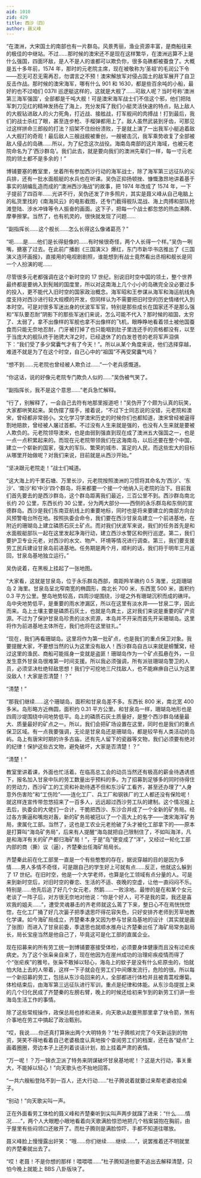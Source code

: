 ```yaml
---
aid: 1010
zid: 429
title: 西沙（四）
author: 聂义峰
---
```


“在澳洲，大宋国土的南部也有一片群岛。风景秀丽，渔业资源丰富，是商船往来的极佳的中继站。不过……那时候的澳宋还不是现在这样繁华，在澳洲远算不上是什么强国，四面环敌，是人不是人的谁都可以欺负你，很多岛礁都被蚕食了。大概是五十多年前，1574 年，那时的元老院主席，现在被敬称为‘圣祖’的毛润公下令——忍无可忍无需再忍，勿谓言之不预！澳宋解放军对侵占国土的敌军展开了自卫反击作战。那时候的澳宋海军，哪有什么 901 和 1630，都是些百余吨的小船，最好的也不过咱们 037II 巡逻艇这样的，这就是大舰了……可敌人呢？当时号称‘澳洲第三海军强国’，全部都是千吨大舰！可是澳宋海军战士们不信这个邪，他们把陆军刺刀见红的精神发扬在了海上，充分发挥了我们小艇灵活快速的特点，贴上敌人的大舰钻进敌人的火力死角，打近战、接舷战，打军舰间的肉搏战！打到最后，我们的战士杀红了眼，甚至连步枪、手榴弹都用上了。敌人虽然武装到牙齿，可那见过这样拼命三郎般的打法？招架不住纷纷溃败，于是就上演了一出我军小艇追着敌人大舰打的奇观！最后敌人三艘战舰被重创，一艘被击沉，我军乘势收复了全部被敌人侵占的岛礁……所以，为了纪念这次战役。海南岛南部的这片海域，也被元老院命名为了‘西沙群岛’。我们此去，就是要向我们的澳洲先辈们一样，每一寸元老院的领土都不是多余的！”

博铺要塞的教室里，坐着所有参加西沙行动的海军战士，除了海军第三远征队的尖兵排，还有一批水面舰艇的水兵也在听课。吴伪正抑扬顿挫、慷慨激昂地讲着基于事实的胡编乱造而成的“澳洲西沙海战”的故事，把 1974 年改成了 1574 年，一下子提前了四百年……光讲不行，吴伪还发了许多照片，其实是聂义峰从自己电脑上的私货里找的《南海风云》的电影截图，还专门截得舰队混战、海上肉搏和部队抢滩登陆、涉水冲锋等令人振奋的画面。这下子，把每一个战士都忽悠的热血沸腾、摩拳擦掌。当然了，也有机灵的，很快就发现了问题……

“副指挥长……这个舰长……怎么长得这么像诸葛亮？”

“呃……是……他们是长得挺像的……有时候很奇怪，两个人长得一个样。”吴伪一咧嘴，搪塞了过去。在此前广播剧《三国演义》爆红，东门市新华书店推出了《三国演义连环画报》，直接用的电视剧剧照，谁能想到有战士竟然看出丞相和舰长是同一个人扮演的呢……

尽管很多元老都强调在这个新时空的 17 世纪，别说旧时空中国的领土，整个世界最终都是要纳入到髡贼的国度里，所以对这南海上几个小小的岛礁完全没必要过多的投入，更不能代入旧时空的国家政治概念。海军昭和王参谋从海军和海运航线角度支持对西沙进行较大规模的开发，但同样认为不需要把旧时空的历史情绪代入到本时空。可是对很多军迷出身的伏波军军官，特别是那些成长在国家还不是那么强和“军队要忍耐”阴影下的那些军迷们来说，怎么可能不代入？那时候的祖国，太穷了、太弱了，拿不出像样的军舰也拿不出像样的飞机，眼睁睁地看着领土被他国蚕食而只能无奈地忍耐，门牙被打掉了也只能咽到肚子里连还手的资格都没有，以至于当庞大的舰队终于驰骋大洋之时，已经退休了的白发苍苍的老将军声泪俱下：“我们受了多少窝囊气才有了今天！”。所以从某个角度来说，他们选择穿越，难道不就是为了在这个时空，自己心中的“祖国”不再受窝囊气吗？

“想不到……元老院也曾经被人欺负过……”一个老兵感慨道。

“你这话，说的好像元老院专门欺负人似的……”吴伪被气笑了。

“副指挥长，我不是这个意思……”老兵急忙解释。

“行了，别解释了，一会自己去符有地那里报道吧！”吴伪开了个颇为认真的玩笑，大家都哄笑起来。吴伪摆了摆手，接着说，“不过下士同志说的没错，元老院和澳宋，曾经都非常弱小。文化学习学澳宋历史的时候你们也都知道，澳宋曾经被逼得割地赔款，曾经被人屠过首都。不过没有人生来就是强的，也没有人生来就是要被人欺负的。元老院领导澳宋，也是由弱到强直到现在成了澳洲五大强国之一，也是一点一点积累起来的。而现在元老院带领我们在这海南岛，以后还要在整个中国，建立一个崭新的国家，强大的军队、繁荣的城市、富足的人民，而这些宏大的目标从哪里开始做呢？对我们来说，目前就是从西沙开始。”

“坚决跟元老院走！”战士们喊道。

“这大海上的千里石塘、万里长沙，元老院按照澳洲的习惯将其命名为‘西沙’、‘东沙’、‘南沙’和‘中沙’四个群岛，将来都要一个接一个地纳入元老院的治下。目前我们首先要去的是西沙群岛，这个群岛距离我们最近，三百公里不到。西沙群岛南北长约 20 公里，东西长约 30 公里，分为两大部分——西侧的永乐群岛和东侧的宣德群岛。西沙是我们东南亚航线上的重要地标，同时也是将来要建立的南部方向台风预警电台所在地。按照执委会命令，我们要在西沙甘泉岛建立一个前进基地，在附近的珊瑚岛上建立磷质石灰土矿点。而对我们伏波军来说，我们的任务首先是和水面舰艇部队一起在这里发起净海行动，建立西沙水警区和例行巡逻。第二，我们要护卫专业元老，对西沙的水文、物产、环境等情况进行调查。第三，我们要支援劳工民兵建设甘泉岛前进基地。任务期是两个月，顺利的话，我们将于明年三月返回，甘泉岛基地独立运行。”

吴伪说着，在黑板上挂起了一张地图。

“大家看，这就是甘泉岛，位于永乐群岛西部，南距羚羊礁约 0.5 海里，北距珊瑚岛 2 海里。甘泉岛呈北窄南宽的椭圆形，南北长 700 米，东西宽 500 米，面积约 0.3 平方公里。整岛地势较高，四周沙堤围绕，沙堤之外有珊瑚沉积而成的礁坪。岛中央地势低平，是重要的雨水渗漏区，所以在这里有淡水井——甘泉二字，因此而来。岛上土壤主要是磷质石灰土，也就是鸟粪土，这对我们来说是重要的矿产资源。不过为了保护甘泉岛珍贵的淡水资源，本岛并不开采而首先开采珊瑚岛。这里将作为前进基地主体所在，我们也将在这里驻扎。”

“现在，我们再看珊瑚岛。这里将作为第一批矿点，也是我们的重点保卫对象。我要提醒大家，不要想当然的认为这里没有敌人！西沙群岛自古以来就是螃蟹窝，经过这里的渔民、商船可能摇身一变就是盗匪！珊瑚岛作为一个矿点孤悬在外，一旦发生意外甘泉岛很难第一时间支援。所以我必须强调，所有派驻珊瑚岛警卫的人员，必须坚决杜绝轻敌思想！我们宁可挖地三尺找敌人，也不能麻痹自己认为这里没敌人！大家是否清楚！？”

“清楚！”

“那我们继续……这个珊瑚岛，面积和甘泉岛差不多。东西长 800 米，南北宽 400 多米。岛形略方近椭圆，面积约 0.31 平方公里。和甘泉岛一样，珊瑚岛地形也是四周沙堤围绕中间地势低平。岛上的磷质石灰土质量好，是整个西沙群岛储量最大、质量最好的矿点之一。所以，我们会把矿场设置在这里，同时也是我们的重点保卫区域。有一点我要强调，无论是甘泉岛还是珊瑚岛，都是较早有人类活动的岛屿。岛上有唐宋时期的许多古庙，还有先人留下的瓷器等文物，我们必须要有绝对的纪律！保护这些古文物，避免破坏，大家是否清楚！？”

“清楚！”

教室里讲着课，外面也忙活着。在临高总工会的动员当然还有极高的薪金待遇诱惑下，报名加入甘泉中队的劳工数量出乎预料的多。为了招募到足够多的同时待得住的劳动力，西沙矿工的工资和补助待遇不但和东沙矿工看齐，甚至还办理了“人身意外伤害险”和“工伤险”——连化工厂、兵工厂和钢铁厂的工人都还没有保险呢！就这样连宣传带忽悠招来了一百多人，远远超过西沙劳工队的建制。这个情况报上去后，执委会的大佬们一合计，干脆把西沙、东沙合并成了一个全新的矿务局。经过各方撕逼和嘴炮对轰，新的矿务局被冠以了一个高大上的名字——澳宋海洋矿务局，隶属化工部。当然了，这也是工农业元老抢破了头才被化工部拿下的——原本是打算叫“海岛矿务局”，后来有人提醒“海岛就把自己限制住了，不如叫海洋，凡是和海洋有关的矿产都归海矿局！”，于是“岛”便变成了“洋”，又经过一轮化工部内部的商（撕）议（逼），齐楚秦出任海矿局局长。

齐楚秦此前在化工部里一直是一个有些憨憨的存在，据说穿越的目的是因为多情……男人多情不奇怪，可是跟自己的学生好上可就有点……反正，他就这么躲到了 17 世纪。在旧时空，他是一个大学老师，也算是化工领域有点分量的人。可是来到新时空后，对旧时空的眷恋、生活的不适、夜晚的空虚，让他一直闷闷不乐。特别是……他先后追了好几个女元老，然鹅……一败涂地。最惨的是在和某个女元老谈了一阵子后，对方很无奈地对他说：“你是个好人，可不是我的菜，我还是喜欢我的姐夫……”，遭受灵魂暴击的齐老师就这么蔫了下来，整日心不在焉恍恍惚惚，在化工厂捅了好几次篓子把季退思吓得花容失色，只好安排齐老师到芳草地教化学课。如今海矿局成立，齐楚秦本身又因为参与甘泉岛基地的设计（其实就是画了张图）而进入了甘泉前委，季退思也就顺水推舟让齐楚秦出任了海矿局常务副局长，局长宝座当然是他自己了，毕竟这可是化工部的直属企业。

现在招募来的所有劳工统一到博铺要塞接受体检，必须要身体健康而且没有过疟疾病史。为了这个张枭亲自来了，现在他因为在崖州成功的治理疟疾疫情而得了个“张疟疾”的雅号。张枭不敢掉以轻心，海岛上的蚊子是没有什么疟原虫的，怕就怕大陆上去的人带着，这样一下子就会在劳工们中间爆发流行，危险的很。所以每一个新招募的劳工，包括从东沙岛回来的人，全部都进行体检并且被青蒿栓爆菊。体检结束后，由海军第三远征队进行军训，重点是纪律和体能。从东沙岛提拔上来的几个归化民成了齐楚秦的左膀右臂，晚上的时候还给初来乍到的新劳工们讲一些海岛生活工作的事情。

除了这些常规操作，政保总局也掺和进来，向天歌从赵曼熊那里拿了块令箭，煞有介事地在劳工中搞起了政治甄别。

“哎，我说……你还真打算揪出两个大明特务？”杜子腾核对完了今天新运到的物资，哭笑不得地看着自己老婆极度认真地挨个查阅劳工们的档案，还在各“疑点”上画着圈圈，旁边本子上还列着谈话计划，脸上挂着严肃的表情。

“万一呢！？万一锦衣卫派了特务来阴谋破坏甘泉基地呢！？这是大行动，事关重大，不能掉以轻心！”向天歌头也不抬地回答。

“一共六艘船登陆不到一百人，还大行动……”杜子腾说着就要过来帮老婆收拾桌子。

“别动！”向天歌尖叫一声。

正在外面看劳工体检的聂义峰和齐楚秦听到尖叫声两步就蹿了进来：“什么……情况……”，两个人大眼瞪小眼地看着向天歌满脸惊恐地把几个档案袋抱在胸前，由于屋里有些闷领口还敞开了。而杜子腾则是满脸惊吓，手都不知道往哪放。

聂义峰脸上慢慢露出奸笑：“哦……你们继续……继续……”，说罢推着还不明就里的齐楚秦就出去了。

“哎！老聂！不是你想的那样！喂喂喂……”杜子腾知道他要不追出去解释清楚，只怕今晚上就能上 BBS 八卦版块了。

